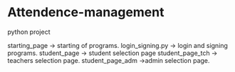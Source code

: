 # Attendence-management
python project

starting_page -> starting of programs.
login_signing.py -> login and signing programs.
student_page -> student selection page
student_page_tch -> teachers selection page.
student_page_adm ->admin selection page.
